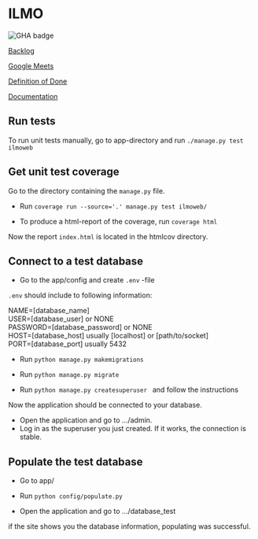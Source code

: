 # ILMO
![GHA badge](https://github.com/ILMOWEB/ilmo/workflows/CI/badge.svg)  

[Backlog](https://docs.google.com/spreadsheets/d/1zsXol2-I28QDLTTSvJKAZO7r786YN_nL7AbXE-i2GJM/edit?invite=CIPmtn8&pli=1#gid=1)

[Google Meets](https://meet.google.com/xwd-djmc-bmb)

[Definition of Done](https://github.com/ILMOWEB/ilmo/blob/main/documentation/DoD.md)

[Documentation](https://github.com/ILMOWEB/ilmo/tree/main/documentation)

## Run tests
To run unit tests manually, go to app-directory and run ```./manage.py test ilmoweb``` 

## Get unit test coverage
Go to the directory containing the ```manage.py``` file.  

- Run ```coverage run --source='.' manage.py test ilmoweb/ ```  
  
- To produce a html-report of the coverage, run ```coverage html```
  
Now the report ```index.html``` is located in the htmlcov directory.

## Connect to a test database
- Go to the app/config and create ```.env``` -file


```.env``` should include to following information:

NAME=[database_name] <br/>
USER=[database_user] or NONE <br/>
PASSWORD=[database_password] or NONE <br/>
HOST=[database_host] usually [localhost] or [path/to/socket] <br/>
PORT=[database_port] usually 5432

- Run ```python manage.py makemigrations ```
  
- Run ```python manage.py migrate ```

- Run ```python manage.py createsuperuser ``` and follow the instructions

Now the application should be connected to your database. 

- Open the application and go to .../admin.
- Log in as the superuser you just created. If it works, the connection is stable.

## Populate the test database
- Go to app/

- Run ```python config/populate.py ```

- Open the application and go to .../database_test

if the site shows you the database information, populating was successful.

